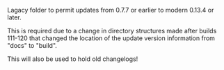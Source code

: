 Lagacy folder to permit updates from 0.7.7 or earlier to modern 0.13.4 or later.

This is required due to a change in directory structures made after builds 111-120
that changed the location of the update version information from "docs" to "build".

This will also be used to hold old changelogs!

